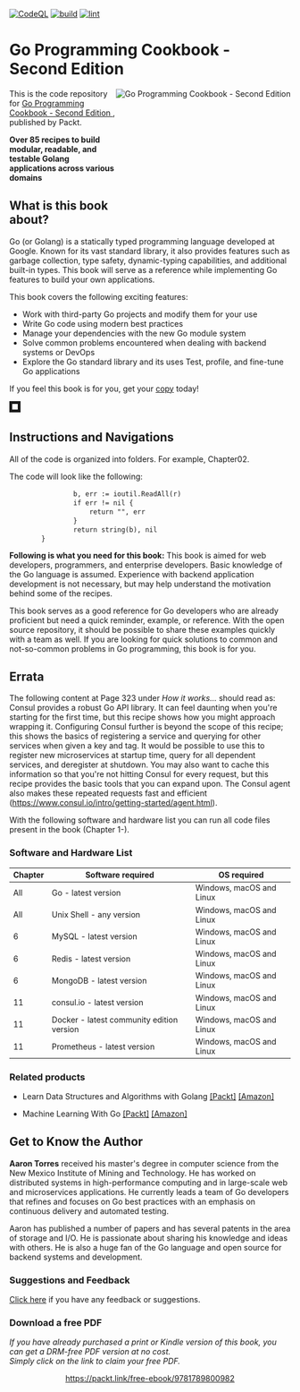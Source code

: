 [![CodeQL](https://github.com/ibiscum/Go-Programming-Cookbook-Second-Edition/actions/workflows/github-code-scanning/codeql/badge.svg)](https://github.com/ibiscum/Go-Programming-Cookbook-Second-Edition/actions/workflows/github-code-scanning/codeql)
[![build](https://github.com/ibiscum/Go-Programming-Cookbook-Second-Edition/actions/workflows/build.yml/badge.svg)](https://github.com/ibiscum/Go-Programming-Cookbook-Second-Edition/actions/workflows/build.yml)
[![lint](https://github.com/ibiscum/Go-Programming-Cookbook-Second-Edition/actions/workflows/lint.yml/badge.svg)](https://github.com/ibiscum/Go-Programming-Cookbook-Second-Edition/actions/workflows/lint.yml)

# Go Programming Cookbook - Second Edition 

<a href="https://www.packtpub.com/in/application-development/go-programming-cookbook-second-edition?utm_source=github&utm_medium=repository&utm_campaign=9781789800982"><img src="https://www.packtpub.com/media/catalog/product/cache/e4d64343b1bc593f1c5348fe05efa4a6/9/7/9781789800982-original.jpeg" alt="Go Programming Cookbook - Second Edition " height="256px" align="right"></a>

This is the code repository for [Go Programming Cookbook - Second Edition ](https://www.packtpub.com/in/application-development/go-programming-cookbook-second-edition?utm_source=github&utm_medium=repository&utm_campaign=9781789800982), published by Packt.

**Over 85 recipes to build modular, readable, and testable Golang applications across various domains**

## What is this book about?
Go (or Golang) is a statically typed programming language developed at Google. Known for its vast standard library, it also provides features such as garbage collection, type safety, dynamic-typing capabilities, and additional built-in types. This book will serve as a reference while implementing Go features to build your own applications.


This book covers the following exciting features:
* Work with third-party Go projects and modify them for your use 
* Write Go code using modern best practices 
* Manage your dependencies with the new Go module system 
* Solve common problems encountered when dealing with backend systems or DevOps 
* Explore the Go standard library and its uses 
Test, profile, and fine-tune Go applications

If you feel this book is for you, get your [copy](https://www.amazon.com/dp/1789800986) today!

<a href="https://www.packtpub.com/?utm_source=github&utm_medium=banner&utm_campaign=GitHubBanner"><img src="https://raw.githubusercontent.com/PacktPublishing/GitHub/master/GitHub.png" 
alt="https://www.packtpub.com/" border="5" /></a>

## Instructions and Navigations
All of the code is organized into folders. For example, Chapter02.

The code will look like the following:
```
                b, err := ioutil.ReadAll(r)
                if err != nil {
                    return "", err
                }
                return string(b), nil
        }
```

**Following is what you need for this book:**
This book is aimed for web developers, programmers, and enterprise developers. Basic knowledge of the Go language is assumed. Experience with backend application development is not necessary, but may help understand the motivation behind some of the recipes.

This book serves as a good reference for Go developers who are already proficient but need a quick reminder, example, or reference. With the open source repository, it should be possible to share these examples quickly with a team as well. If you are looking for quick solutions to common and not-so-common problems in Go programming, this book is for you.

## Errata
The following content at Page 323 under *How it works...* should read as:
Consul provides a robust Go API library. It can feel daunting when you're starting for the first time, but this recipe shows how you might approach wrapping it. Configuring Consul further is beyond the scope of this recipe; this shows the basics of registering a service and querying for other services when given a key and tag. It would be possible to use this to register new microservices at startup time, query for all dependent services, and deregister at shutdown. You may also want to cache this information so that you're not hitting Consul for every request, but this recipe provides the basic tools that you can expand upon. The Consul agent also makes these repeated requests
fast and efficient (https://www.consul.io/intro/getting-started/agent.html).

With the following software and hardware list you can run all code files present in the book (Chapter 1-).

### Software and Hardware List
| Chapter | Software required | OS required |
| -------- | ------------------------------------ | ----------------------------------- |
| All | Go - latest version | Windows, macOS and Linux |
| All | Unix Shell - any version | Windows, macOS and Linux |
| 6 | MySQL - latest version | Windows, macOS and Linux |
| 6 | Redis - latest version | Windows, macOS and Linux |
| 6 | MongoDB - latest version | Windows, macOS and Linux |
| 11 | consul.io - latest version | Windows, macOS and Linux |
| 11 | Docker - latest community edition version | Windows, macOS and Linux |
| 11 | Prometheus - latest version | Windows, macOS and Linux |

### Related products
* Learn Data Structures and Algorithms with Golang  [[Packt]](https://www.packtpub.com/application-development/learn-data-structures-and-algorithms-golang?utm_source=github&utm_medium=repository&utm_campaign=9781789618501) [[Amazon]](https://www.amazon.com/dp/1789618509)

* Machine Learning With Go  [[Packt]](https://www.packtpub.com/big-data-and-business-intelligence/machine-learning-go?utm_source=github&utm_medium=repository&utm_campaign=9781785882104) [[Amazon]](https://www.amazon.com/dp/1785882104)

## Get to Know the Author
**Aaron Torres**
received his master's degree in computer science from the New Mexico Institute of Mining and Technology. He has worked on distributed systems in high-performance computing and in large-scale web and microservices applications. He currently leads a team of Go developers that refines and focuses on Go best practices with an emphasis on continuous delivery and automated testing.

Aaron has published a number of papers and has several patents in the area of storage and I/O. He is passionate about sharing his knowledge and ideas with others. He is also a huge fan of the Go language and open source for backend systems and development.

### Suggestions and Feedback
[Click here](https://docs.google.com/forms/d/e/1FAIpQLSdy7dATC6QmEL81FIUuymZ0Wy9vH1jHkvpY57OiMeKGqib_Ow/viewform) if you have any feedback or suggestions.

### Download a free PDF

 <i>If you have already purchased a print or Kindle version of this book, you can get a DRM-free PDF version at no cost.<br>Simply click on the link to claim your free PDF.</i>
<p align="center"> <a href="https://packt.link/free-ebook/9781789800982">https://packt.link/free-ebook/9781789800982 </a> </p>
